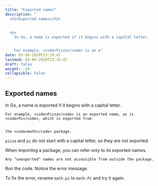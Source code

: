 ```yaml
---
title: "Exported names"
description: "
  <h2>Exported names</h2>
  
  
  <p>
    In Go, a name is exported if it begins with a capital letter.


    For example, <code>Pizza</code> is an e"
date: 03-09-2020T23:19:47
lastmod: 03-09-2020T23:19:47
draft: false
weight: -14
collapsible: false
---
```


  <h2>Exported names</h2>
  
  
  <p>
    In Go, a name is exported if it begins with a capital letter.


    For example, <code>Pizza</code> is an exported name, as is <code>Pi</code>, which is exported from


    the <code>math</code> package.
  </p>
  

  
  <p>
    <code>pizza</code> and <code>pi</code> do not start with a capital letter, so they are not exported.
  </p>
  

  
  <p>
    When importing a package, you can refer only to its exported names.


    Any "unexported" names are not accessible from outside the package.
  </p>
  

  
  <p>
    Run the code. Notice the error message.
  </p>
  

  
  <p>
    To fix the error, rename <code>math.pi</code> to <code>math.Pi</code> and try it again.
  </p>
  

	
		
	


                                                